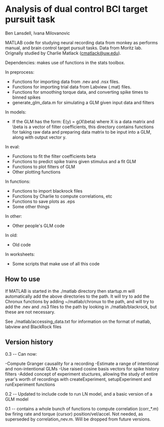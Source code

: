 # Analysis of dual control BCI target pursuit task

Ben Lansdell, Ivana Milovanovic

MATLAB code for studying neural recording data from monkey as performs manual,
and brain control target pursuit tasks. Data from Moritz lab. Orignally studied
by Charlie Matlack (cmatlack@uw.edu). 

Dependencies: makes use of functions in the stats toolbox.

In preprocess:
* Functions for importing data from .nev and .nsx files. 
* Functions for importing trial data from Labview (.mat) files. 
* Functions for smoothing torque data, and converting spike times to binned spikes
* generate_glm_data.m for simulating a GLM given input data and filters

In models:
* If the GLM has the form: E(y) = g(X\beta) where X is a data matrix and \beta is
 a vector of filter coefficients, this directory contains functions for taking raw 
 data and preparing data matrix to be input into a GLM, along with output vector y.

In eval:
* Functions to fit the filter coefficients beta
* Functions to predict spike trains given stimulus and a fit GLM
* Functions to plot filters of GLM
* Other plotting functions

In functions:
* Functions to import blackrock files
* Functions by Charlie to compute correlations, etc
* Functions to save plots as .eps
* Some other things

In other: 
* Other people's GLM code

In old:
* Old code

In worksheets:
* Some scripts that make use of all this code

## How to use

If MATLAB is started in the ./matlab directory then startup.m will
automatically add the above directories to the path. It will try to add
the Chronux functions by adding ~/matlab/chronux to the path, and will try to
add the .nev and .ns3 files to the path by looking in ./matlab/blackrock, but these
are not necessary.

See ./matlab/accessing_data.txt for information on the format of matlab,
labview and BlackRock files

## Version history

0.3 -- Can now:

-Compute Granger causality for a recording
-Estimate a range of intentional and non-intentional GLMs
-Use raised cosine basis vectors for spike history filters
-Added concept of experiment stuctures, allowing the study of entire year's worth of recordings with createExperiment, setupExperiment and runExperiment functions

0.2 -- Updated to include code to run LN model, and a basic version of a GLM model

0.1 -- contains a whole bunch of functions to compute correlation (corr_*.m) bw
firing rate and torque (cursor) position/vel/accel. Not needed, as superseded
by correlation_nev.m. Will be dropped from future versions.

